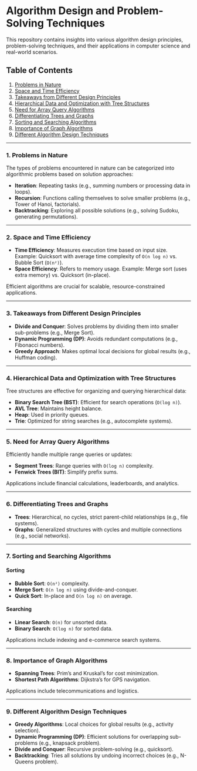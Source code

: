 # Algorithm Design and Problem-Solving Techniques

This repository contains insights into various algorithm design principles, problem-solving techniques, and their applications in computer science and real-world scenarios.

## Table of Contents
1. [Problems in Nature](#1-problems-in-nature)
2. [Space and Time Efficiency](#2-space-and-time-efficiency)
3. [Takeaways from Different Design Principles](#3-takeaways-from-different-design-principles)
4. [Hierarchical Data and Optimization with Tree Structures](#4-hierarchical-data-and-optimization-with-tree-structures)
5. [Need for Array Query Algorithms](#5-need-for-array-query-algorithms)
6. [Differentiating Trees and Graphs](#6-differentiating-trees-and-graphs)
7. [Sorting and Searching Algorithms](#7-sorting-and-searching-algorithms)
8. [Importance of Graph Algorithms](#8-importance-of-graph-algorithms)
9. [Different Algorithm Design Techniques](#9-different-algorithm-design-techniques)

---

### 1. Problems in Nature

The types of problems encountered in nature can be categorized into algorithmic problems based on solution approaches:
- **Iteration**: Repeating tasks (e.g., summing numbers or processing data in loops).
- **Recursion**: Functions calling themselves to solve smaller problems (e.g., Tower of Hanoi, factorials).
- **Backtracking**: Exploring all possible solutions (e.g., solving Sudoku, generating permutations).

---

### 2. Space and Time Efficiency

- **Time Efficiency**: Measures execution time based on input size. Example: Quicksort with average time complexity of `O(n log n)` vs. Bubble Sort (`O(n²)`).
- **Space Efficiency**: Refers to memory usage. Example: Merge sort (uses extra memory) vs. Quicksort (in-place).

Efficient algorithms are crucial for scalable, resource-constrained applications.

---

### 3. Takeaways from Different Design Principles

- **Divide and Conquer**: Solves problems by dividing them into smaller sub-problems (e.g., Merge Sort).
- **Dynamic Programming (DP)**: Avoids redundant computations (e.g., Fibonacci numbers).
- **Greedy Approach**: Makes optimal local decisions for global results (e.g., Huffman coding).

---

### 4. Hierarchical Data and Optimization with Tree Structures

Tree structures are effective for organizing and querying hierarchical data:
- **Binary Search Tree (BST)**: Efficient for search operations (`O(log n)`).
- **AVL Tree**: Maintains height balance.
- **Heap**: Used in priority queues.
- **Trie**: Optimized for string searches (e.g., autocomplete systems).

---

### 5. Need for Array Query Algorithms

Efficiently handle multiple range queries or updates:
- **Segment Trees**: Range queries with `O(log n)` complexity.
- **Fenwick Trees (BIT)**: Simplify prefix sums.

Applications include financial calculations, leaderboards, and analytics.

---

### 6. Differentiating Trees and Graphs

- **Trees**: Hierarchical, no cycles, strict parent-child relationships (e.g., file systems).
- **Graphs**: Generalized structures with cycles and multiple connections (e.g., social networks).

---

### 7. Sorting and Searching Algorithms

#### Sorting
- **Bubble Sort**: `O(n²)` complexity.
- **Merge Sort**: `O(n log n)` using divide-and-conquer.
- **Quick Sort**: In-place and `O(n log n)` on average.

#### Searching
- **Linear Search**: `O(n)` for unsorted data.
- **Binary Search**: `O(log n)` for sorted data.

Applications include indexing and e-commerce search systems.

---

### 8. Importance of Graph Algorithms

- **Spanning Trees**: Prim’s and Kruskal’s for cost minimization.
- **Shortest Path Algorithms**: Dijkstra’s for GPS navigation.

Applications include telecommunications and logistics.

---

### 9. Different Algorithm Design Techniques

- **Greedy Algorithms**: Local choices for global results (e.g., activity selection).
- **Dynamic Programming (DP)**: Efficient solutions for overlapping sub-problems (e.g., knapsack problem).
- **Divide and Conquer**: Recursive problem-solving (e.g., quicksort).
- **Backtracking**: Tries all solutions by undoing incorrect choices (e.g., N-Queens problem).

